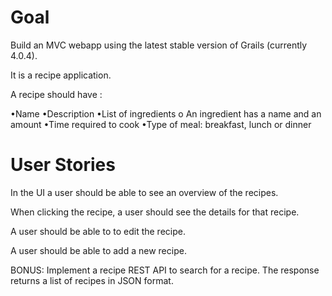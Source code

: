 # Goal 

Build an MVC webapp using the latest stable version of Grails (currently 4.0.4).

It is a recipe application.

A recipe should have :

•Name
•Description
•List of ingredients
  o An ingredient has a name and an amount
•Time required to cook
•Type of meal: breakfast, lunch or dinner

# User Stories

In the UI a user should be able to see an overview of the recipes.

When clicking the recipe, a user should see the details for that recipe.

A user should be able to to edit the recipe.

A user should be able to add a new recipe.

BONUS: Implement a recipe REST API to search for a recipe.  The response returns a list of recipes in JSON format.
